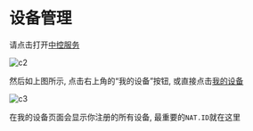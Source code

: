 # 设备管理

请点击打开[中控服务](https://ons.betax.dev)

![c2](/img/c2.png)

然后如上图所示, 点击右上角的“我的设备”按钮, 或直接点击[我的设备](https://ons.betax.dev/app/list)

![c3](/img/c3.png)

在我的设备页面会显示你注册的所有设备, 最重要的`NAT.ID`就在这里
